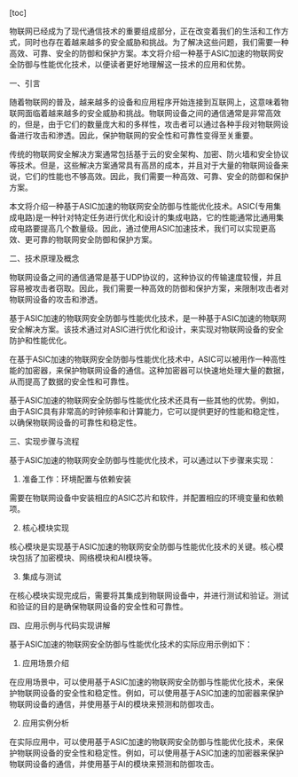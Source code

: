 
[toc]                    
                
                
物联网已经成为了现代通信技术的重要组成部分，正在改变着我们的生活和工作方式，同时也存在着越来越多的安全威胁和挑战。为了解决这些问题，我们需要一种高效、可靠、安全的防御和保护方案。本文将介绍一种基于ASIC加速的物联网安全防御与性能优化技术，以便读者更好地理解这一技术的应用和优势。

一、引言

随着物联网的普及，越来越多的设备和应用程序开始连接到互联网上，这意味着物联网面临着越来越多的安全威胁和挑战。物联网设备之间的通信通常是非常高效的，但是，由于它们的数量庞大和的多样性，攻击者可以通过各种手段对物联网设备进行攻击和渗透。因此，保护物联网的安全性和可靠性变得至关重要。

传统的物联网安全解决方案通常包括基于云的安全架构、加密、防火墙和安全协议等技术。但是，这些解决方案通常具有高昂的成本，并且对于大量的物联网设备来说，它们的性能也不够高效。因此，我们需要一种高效、可靠、安全的防御和保护方案。

本文将介绍一种基于ASIC加速的物联网安全防御与性能优化技术。ASIC(专用集成电路)是一种针对特定任务进行优化和设计的集成电路，它的性能通常比通用集成电路要提高几个数量级。因此，通过使用ASIC加速技术，我们可以实现更高效、更可靠的物联网安全防御和保护方案。

二、技术原理及概念

物联网设备之间的通信通常是基于UDP协议的，这种协议的传输速度较慢，并且容易被攻击者窃取。因此，我们需要一种高效的防御和保护方案，来限制攻击者对物联网设备的攻击和渗透。

基于ASIC加速的物联网安全防御与性能优化技术，是一种基于ASIC加速的物联网安全解决方案。该技术通过对ASIC进行优化和设计，来实现对物联网设备的安全防护和性能优化。

在基于ASIC加速的物联网安全防御与性能优化技术中，ASIC可以被用作一种高性能的加密器，来保护物联网设备的通信。这种加密器可以快速地处理大量的数据，从而提高了数据的安全性和可靠性。

基于ASIC加速的物联网安全防御与性能优化技术还具有一些其他的优势。例如，由于ASIC具有非常高的时钟频率和计算能力，它可以提供更好的性能和稳定性，以确保物联网设备的可靠性和稳定性。

三、实现步骤与流程

基于ASIC加速的物联网安全防御与性能优化技术，可以通过以下步骤来实现：

1. 准备工作：环境配置与依赖安装

需要在物联网设备中安装相应的ASIC芯片和软件，并配置相应的环境变量和依赖项。

2. 核心模块实现

核心模块是实现基于ASIC加速的物联网安全防御与性能优化技术的关键。核心模块包括了加密模块、网络模块和AI模块等。

3. 集成与测试

在核心模块实现完成后，需要将其集成到物联网设备中，并进行测试和验证。测试和验证的目的是确保物联网设备的安全性和可靠性。

四、应用示例与代码实现讲解

基于ASIC加速的物联网安全防御与性能优化技术的实际应用示例如下：

1. 应用场景介绍

在应用场景中，可以使用基于ASIC加速的物联网安全防御与性能优化技术，来保护物联网设备的安全性和稳定性。例如，可以使用基于ASIC加速的加密器来保护物联网设备的通信，并使用基于AI的模块来预测和防御攻击。

2. 应用实例分析

在实际应用中，可以使用基于ASIC加速的物联网安全防御与性能优化技术，来保护物联网设备的安全性和稳定性。例如，可以使用基于ASIC加速的加密器来保护物联网设备的通信，并使用基于AI的模块来预测和防御攻击。

